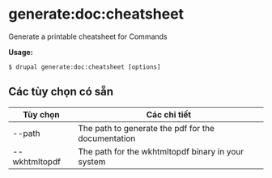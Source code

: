 # generate:doc:cheatsheet
Generate a printable cheatsheet for Commands

**Usage:**
```
$ drupal generate:doc:cheatsheet [options]
```

## Các tùy chọn có sẵn
Tùy chọn | Các chi tiết
-------|-------------
--path | The path to generate the pdf for the documentation
--wkhtmltopdf | The path for the wkhtmltopdf binary in your system
